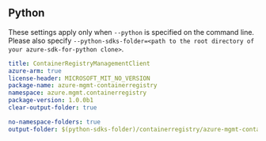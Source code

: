 ## Python

These settings apply only when `--python` is specified on the command line.
Please also specify `--python-sdks-folder=<path to the root directory of your azure-sdk-for-python clone>`.

``` yaml $(python)
title: ContainerRegistryManagementClient
azure-arm: true
license-header: MICROSOFT_MIT_NO_VERSION
package-name: azure-mgmt-containerregistry
namespace: azure.mgmt.containerregistry
package-version: 1.0.0b1
clear-output-folder: true
```

``` yaml $(python)
no-namespace-folders: true
output-folder: $(python-sdks-folder)/containerregistry/azure-mgmt-containerregistry/azure/mgmt/containerregistry
```